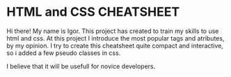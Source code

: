 # HTML and CSS CHEATSHEET

Hi there! My name is Igor. This project has created to train my skills to use html and css. 
At this project I introduce the most popular tags and atributes, by my opinion. I try to create this cheatsheet quite compact and interactive, so i added a few pseudo classes in css.

I believe that it will be usefull for novice developers.

